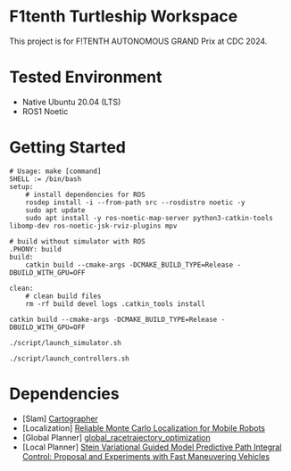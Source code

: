 # F1tenth Turtleship Workspace

This project is for F!TENTH AUTONOMOUS GRAND Prix at CDC 2024.

# Tested Environment

- Native Ubuntu 20.04 (LTS)
- ROS1 Noetic

# Getting Started

```
# Usage: make [command]
SHELL := /bin/bash
setup:
	# install dependencies for ROS 	
	rosdep install -i --from-path src --rosdistro noetic -y
	sudo apt update
	sudo apt install -y ros-noetic-map-server python3-catkin-tools libomp-dev ros-noetic-jsk-rviz-plugins mpv

# build without simulator with ROS
.PHONY: build
build:
	catkin build --cmake-args -DCMAKE_BUILD_TYPE=Release -DBUILD_WITH_GPU=OFF

clean:
	# clean build files
	rm -rf build devel logs .catkin_tools install

```

```
catkin build --cmake-args -DCMAKE_BUILD_TYPE=Release -DBUILD_WITH_GPU=OFF

./script/launch_simulator.sh

./script/launch_controllers.sh 
```

# Dependencies

- [Slam] [Cartographer]()
- [Localization] [Reliable Monte Carlo Localization for Mobile Robots](https://github.com/NaokiAkai/als_ros?tab=readme-ov-file)
- [Global Planner] [global_racetrajectory_optimization](https://github.com/TUMFTM/trajectory_planning_helpers)
- [Local Planner] [Stein Variational Guided Model Predictive Path Integral Control: Proposal and Experiments with Fast Maneuvering Vehicles](https://github.com/kohonda/proj-svg_mppi)
